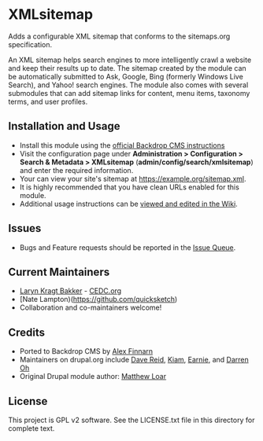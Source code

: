 # XMLsitemap

Adds a configurable XML sitemap that conforms to the sitemaps.org specification.

An XML sitemap helps search engines to more intelligently crawl a website and
keep their results up to date. The sitemap created by the module can be
automatically submitted to Ask, Google, Bing (formerly Windows Live Search),
and Yahoo! search engines. The module also comes with several submodules that
can add sitemap links for content, menu items, taxonomy terms, and user
profiles.

## Installation and Usage

- Install this module using the [official Backdrop CMS instructions](https://backdropcms.org/guide/modules)
- Visit the configuration page under **Administration > Configuration >
  Search & Metadata > XMLsitemap** (**admin/config/search/xmlsitemap**) and
  enter the required information.
- Your can view your site's sitemap at https://example.org/sitemap.xml.
- It is highly recommended that you have clean URLs enabled for this module.
- Additional usage instructions can be [viewed and edited in the Wiki](https://github.com/backdrop-contrib/xmlsitemap/wiki).

## Issues

 - Bugs and Feature requests should be reported in the [Issue Queue](https://github.com/backdrop-contrib/xmlsitemap/issues).

## Current Maintainers

 - [Laryn Kragt Bakker](https://github.com/laryn) - [CEDC.org](https://cedc.org)
 - [Nate Lampton)(https://github.com/quicksketch)
 - Collaboration and co-maintainers welcome!

## Credits

- Ported to Backdrop CMS by [Alex Finnarn](https://github.com/alexfinnarn)
- Maintainers on drupal.org include [Dave Reid](http://drupal.org/user/53892),
  [Kiam](http://drupal.org/user/55077),
  [Earnie](http://drupal.org/user/86710), and
  [Darren Oh](http://drupal.org/user/30772)
- Original Drupal module author: [Matthew Loar](http://drupal.org/user/24879)

## License

This project is GPL v2 software. See the LICENSE.txt file in this directory for
complete text.

